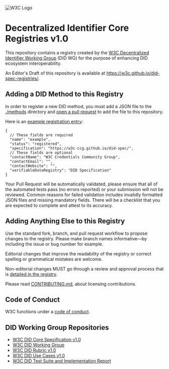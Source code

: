 ![W3C Logo](https://www.w3.org/Icons/w3c_home)

# Decentralized Identifier Core Registries v1.0

This repository contains a registry created by the
[W3C Decentralized Identifier Working Group](https://www.w3.org/2019/did-wg/)
(DID WG) for the purpose of enhancing DID ecosystem interoperability.

An Editor's Draft of this repository is available at
https://w3c.github.io/did-spec-registries/.

## Adding a DID Method to this Registry

In order to register a new DID method, you must add a JSON file 
to the [./methods](./methods) directory and 
[open a pull request](https://github.com/w3c/did-spec-registries/pulls) 
to add the file to this repository.

Here is an [example registration entry](https://w3c.github.io/did-spec-registries/methods/example.json):

```jsonc
{
  // These fields are required
  "name": "example",
  "status": "registered",
  "specification": "https://w3c-ccg.github.io/did-spec/",
  // These fields are optional
  "contactName": "W3C Credentials Community Group",
  "contactEmail": "",
  "contactWebsite": "",
  "verifiableDataRegistry": "DID Specification"
}
```

Your Pull Request will be automatically validated, please ensure 
that all of the automated tests pass (no errors reported) or 
your submission will not be reviewed. Common reasons for failed 
validation includes invalidly formatted JSON files and missing 
mandatory fields. There will be a checklist that you are expected 
to complete and attest to its accuracy.

## Adding Anything Else to this Registry

Use the standard fork, branch, and pull request workflow to propose changes to
the registry. Please make branch names informative—by including the issue or
bug number for example.

Editorial changes that improve the readability of the registry or correct
spelling or grammatical mistakes are welcome.

Non-editorial changes MUST go through a review and approval process that is
[detailed in the registry](https://w3c.github.io/did-spec-registries/#the-registration-process).

Please read [CONTRIBUTING.md](CONTRIBUTING.md), about licensing contributions.

## Code of Conduct

W3C functions under a [code of conduct](https://www.w3.org/Consortium/cepc/).

## DID Working Group Repositories

- [W3C DID Core Specification v1.0](https://github.com/w3c/did-core)
- [W3C DID Working Group](https://github.com/w3c/did-wg)
- [W3C DID Rubric v1.0](https://github.com/w3c/did-rubric)
- [W3C DID Use Cases v1.0](https://github.com/w3c/did-use-cases)
- [W3C DID Test Suite and Implementation Report](https://github.com/w3c/did-test-suite)
